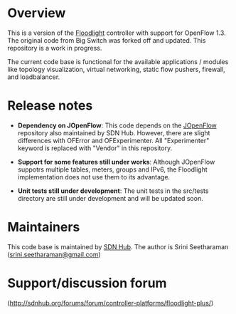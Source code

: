 # Overview

This is a version of the
[Floodlight](www.projectfloodlight.org/floodlight/) controller with
support for OpenFlow 1.3. The original code from Big Switch was forked
off and updated. This repository is a work in progress.

The current code base is functional for the available applications /
modules like topology visualization, virtual networking, static flow
pushers, firewall, and loadbalancer.

# Release notes

* **Dependency on JOpenFlow**: This code depends on the
[JOpenFlow](http://bitbucket.org/sdnhub/jopenflow) repository also
maintained by SDN Hub. However, there are slight differences with
OFError and OFExperimenter. All "Experimenter" keyword is replaced with
"Vendor" in this repository.

* **Support for some features still under works**: Although JOpenFlow
suppotrs multiple tables, meters, groups and IPv6, the Floodlight
implementation does not use them to its advantage. 

* **Unit tests still under development**: The unit tests in the src/tests
directory are still under development and will be updated soon.

# Maintainers
This code base is maintained by [SDN Hub](http://sdnhub.org). The author
is Srini Seetharaman (srini.seetharaman@gmail.com)

# Support/discussion forum

(http://sdnhub.org/forums/forum/controller-platforms/floodlight-plus/)

